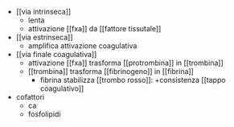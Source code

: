 - [[via intrinseca]]
	- lenta
	- attivazione [[fxa]] da [[fattore tissutale]]
- [[via estrinseca]]
	- amplifica attivazione coagulativa
- [[via finale coagulativa]]
	- attivazione [[fxa]] trasforma [[protrombina]] in [[trombina]]
	- [[trombina]] trasforma [[fibrinogeno]] in [[fibrina]]
		- fibrina stabilizza [[trombo rosso]]: +consistenza [[tappo coagulativo]]
- cofattori
	- ca
	- fosfolipidi